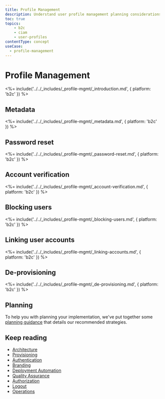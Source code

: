 ```yaml
---
title: Profile Management
description: Understand user profile management planning considerations for your B2C implementation. 
toc: true
topics:
    - b2c
    - ciam
    - user-profiles
contentType: concept
useCase:
  - profile-management
---
```

# Profile Management

<%= include('../../_includes/_profile-mgmt/_introduction.md', { platform: 'b2c' }) %>

## Metadata

<%= include('../../_includes/_profile-mgmt/_metadata.md', { platform: 'b2c' }) %>

## Password reset

<%= include('../../_includes/_profile-mgmt/_password-reset.md', { platform: 'b2c' }) %>

## Account verification

<%= include('../../_includes/_profile-mgmt/_account-verification.md', { platform: 'b2c' }) %>

## Blocking users 

<%= include('../../_includes/_profile-mgmt/_blocking-users.md', { platform: 'b2c' }) %>

## Linking user accounts 

<%= include('../../_includes/_profile-mgmt/_linking-accounts.md', { platform: 'b2c' }) %>

## De-provisioning

<%= include('../../_includes/_profile-mgmt/_de-provisioning.md', { platform: 'b2c' }) %>

## Planning

To help you with planning your implementation, we've put together some [planning guidance](https://drive.google.com/a/auth0.com/file/d/1lQU-uPTfwEi58WJMKL2azUhZhvy9h1IU/view?usp=sharing) that details our recommended strategies.

## Keep reading

* [Architecture](/architecture-scenarios/implementation/b2c/b2c-architecture)
* [Provisioning](/architecture-scenarios/implementation/b2c/b2c-provisioning)
* [Authentication](/architecture-scenarios/implementation/b2c/b2c-authentication)
* [Branding](/architecture-scenarios/implementation/b2c/b2c-branding)
* [Deployment Automation](/architecture-scenarios/implementation/b2c/b2c-deployment)
* [Quality Assurance](/architecture-scenarios/implementation/b2c/b2c-qa)
* [Authorization](/architecture-scenarios/implementation/b2c/b2c-authorization)
* [Logout](/architecture-scenarios/implementation/b2c/b2c-logout)
* [Operations](/architecture-scenarios/implementation/b2c/b2c-operations)
